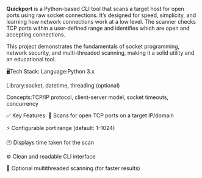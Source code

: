 **Quickport** is a Python-based CLI tool that scans a target host for open ports using raw socket connections. 
It’s designed for speed, simplicity, and learning how network connections work at a low level. 
The scanner checks TCP ports within a user-defined range and identifies which are open and accepting connections.

This project demonstrates the fundamentals of socket programming, network security, and multi-threaded scanning, making it a solid utility and an educational tool.

🖥️Tech Stack:
Language:Python 3.x

Library:socket, datetime, threading (optional)

Concepts:TCP/IP protocol, client-server model, socket timeouts, concurrency

✅ Key Features:
🔎 Scans for open TCP ports on a target IP/domain

⚡️ Configurable port range (default: 1–1024)

🕐 Displays time taken for the scan

⚙️ Clean and readable CLI interface

🧵 Optional multithreaded scanning (for faster results)

